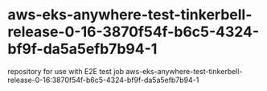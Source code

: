 # aws-eks-anywhere-test-tinkerbell-release-0-16-3870f54f-b6c5-4324-bf9f-da5a5efb7b94-1
repository for use with E2E test job aws-eks-anywhere-test-tinkerbell-release-0-16:3870f54f-b6c5-4324-bf9f-da5a5efb7b94-1
